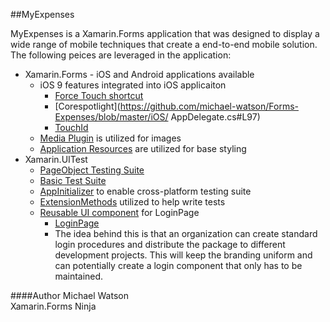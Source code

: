 ##MyExpenses

MyExpenses is a Xamarin.Forms application that was designed to display a wide range of mobile techniques that create a end-to-end mobile solution. The following peices are leveraged in the application:

* Xamarin.Forms - iOS and Android applications available
	* iOS 9 features integrated into iOS applicaiton
		* [Force Touch shortcut](https://github.com/michael-watson/Forms-Expenses/blob/master/iOS/AppDelegate.cs#L54)
		* [Corespotlight](https://github.com/michael-watson/Forms-Expenses/blob/master/iOS/		AppDelegate.cs#L97)
		* [TouchId](https://github.com/michael-watson/Forms-Expenses/blob/master/iOS/TouchId_iOS.cs#L20)
	* [Media Plugin](https://github.com/jamesmontemagno/Xamarin.Plugins/tree/master/Media) is utilized for images
	* [Application Resources](https://github.com/michael-watson/Forms-Expenses/blob/master/Forms-Expenses/App.xaml) are utilized for base styling
* Xamarin.UITest
	* [PageObject Testing Suite](https://github.com/michael-watson/Forms-Expenses/tree/master/UITests/PageObject)
    * [Basic Test Suite](https://github.com/michael-watson/Forms-Expenses/tree/master/UITests/BasicTestSuite)
    * [AppInitializer](https://github.com/michael-watson/Forms-Expenses/blob/master/UITests/AppInitializer.cs) to enable cross-platform testing suite
    * [ExtensionMethods](https://github.com/michael-watson/Forms-Expenses/blob/master/UITests/ExtensionMethods.cs) utilized to help write tests 
    * [Reusable UI component](https://github.com/michael-watson/MyExpenses/tree/master/MyLoginUI) for LoginPage
        * [LoginPage](https://github.com/michael-watson/MyExpenses/blob/master/MyLoginUI/MyLoginUI/ReusableLoginPage.cs)
        * The idea behind this is that an organization can create standard login procedures and distribute the package to different development projects. This will keep the branding uniform and can potentially create a login component that only has to be maintained.


####Author
Michael Watson  
Xamarin.Forms Ninja  